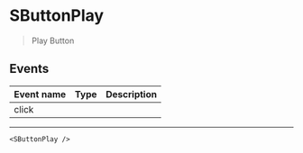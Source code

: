 # SButtonPlay

> Play Button

## Events

| Event name | Type | Description |
| ---------- | ---- | ----------- |
| click      |      |

---

```vue live
<SButtonPlay />
```
